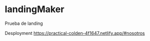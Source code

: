 # landingMaker
Prueba de landing

Desployment
https://practical-colden-4f1647.netlify.app/#nosotros
